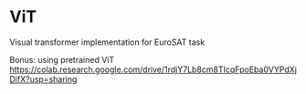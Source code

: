 # ViT
Visual transformer implementation for EuroSAT task

Bonus: using pretrained ViT https://colab.research.google.com/drive/1rdjY7Lb8cm8TIcqFpoEba0VYPdXjDifX?usp=sharing
